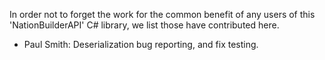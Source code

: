 In order not to forget the work for the common benefit of any users of this
'NationBuilderAPI' C# library, we list those have contributed here.

* Paul Smith: Deserialization bug reporting, and fix testing.